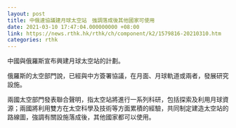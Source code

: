 ```yaml
---
layout: post
title: 中俄達協議建月球太空站　強調落成後其他國家可使用
date: 2021-03-10 17:47:04.000000000 +08:00
link: https://news.rthk.hk/rthk/ch/component/k2/1579816-20210310.htm
categories: rthk
---
```


中國與俄羅斯宣布興建月球太空站的計劃。

俄羅斯的太空部門說，已經與中方簽署協議，在月面、月球軌道或兩者，發展研究設施。

兩國太空部門發表聯合聲明，指太空站將進行一系列科研，包括探索及利用月球資源；兩國將利用雙方在太空科學及技術等方面累積的經驗，共同制定建造太空站的路線圖，強調有關設施落成後，其他國家都可以使用。
